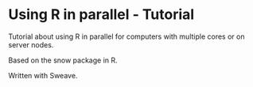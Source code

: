 Using R in parallel - Tutorial
==============================



Tutorial about using R in parallel for computers with multiple cores or 
on server nodes.

Based on the snow package in R.

Written with Sweave.
